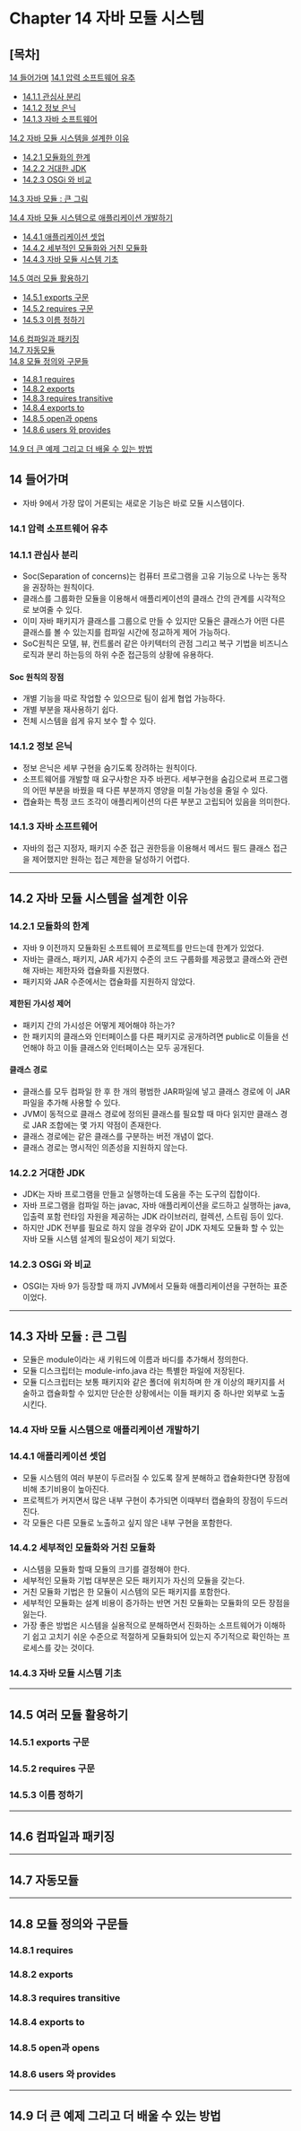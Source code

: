 
# Chapter 14 자바 모듈 시스템 
## [목차]

[14 들어가며](#14-들어가며)
[14.1 압력 소프트웨어 유추](#141-압력-소프트웨어-유추) 

* [14.1.1 관심사 분리](#1411-관심사-분리) 
* [14.1.2 정보 은닉](#1412-정보-은닉) 
* [14.1.3 자바 소프트웨어](#1413-자바-소프트웨어) 

[14.2 자바 모듈 시스템을 설계한 이유](#142-자바-모듈-시스템을-설계한-이유)

* [14.2.1 모듈화의 한계](#1421-모듈화의-한계) 
* [14.2.2 거대한 JDK](#1422-거대한-jdk) 
* [14.2.3 OSGi 와 비교](#1423-osgi-와-비교) 

[14.3 자바 모듈 : 큰 그림](#143-자바-모듈--큰-그림) 

[14.4 자바 모듈 시스템으로 애플리케이션 개발하기](#144-자바-모듈-시스템으로-애플리케이션-개발하기) 
* [14.4.1 애플리케이션 셋업](#1441-애플리케이션-셋업) 
* [14.4.2 세부적인 모듈화와 거친 모듈화](#1442-세부적인-모듈화와-거친-모듈화) 
* [14.4.3 자바 모듈 시스템 기초](#1443-자바-모듈-시스템-기초)

[14.5 여러 모듈 활용하기](#145-여러-모듈-활용하기) 
* [14.5.1 exports 구문](#1451-exports-구문) 
* [14.5.2 requires 구문](#1452-requires-구문) 
* [14.5.3 이름 정하기](#1453-이름-정하기) 

[14.6 컴파일과 패키징](#146-컴파일과-패키징)   
[14.7 자동모듈](#147-자동모듈)  
[14.8 모듈 정의와 구문들](#148-모듈-정의와-구문들) 
* [14.8.1 requires](#1481-requires) 
* [14.8.2 exports](#1482-exports) 
* [14.8.3 requires transitive](#1483-requires-transitive)
* [14.8.4 exports to](#1484-exports-to) 
* [14.8.5 open과 opens](#1485-open과-opens) 
* [14.8.6 users 와 provides](#146-컴파일과-패키징) 

[14.9 더 큰 예제 그리고 더 배울 수 있는 방법](#149])


## 14 들어가며
- 자바 9에서 가장 많이 거론되는 새로운 기능은 바로 모듈 시스템이다. 
### 14.1 압력 소프트웨어 유추
### 14.1.1 관심사 분리
- Soc(Separation of concerns)는 컴퓨터 프로그램을 고유 기능으로 나누는 동작을 권장하는 원칙이다. 
- 클래스를 그룹화한 모듈을 이용해서 애플리케이션의 클래스 간의 관계를 시각적으로 보여줄 수 있다. 
- 이미 자바 패키지가 클래스를 그룹으로 만들 수 있지만 모듈은 클래스가 어떤 다른 클래스를 볼 수 있는지를 컴파일 시간에 정교하게 제어 가능하다. 
- SoC원칙은 모델, 뷰, 컨트롤러 같은 아키텍터의 관점 그리고 복구 기법을 비즈니스 로직과 분리 하는등의 하위 수준 접근등의 상황에 유용하다. 
#### Soc 원칙의 장점 
- 개별 기능을 따로 작업할 수 있으므로 팀이 쉽게 협업 가능하다. 
- 개별 부분을 재사용하기 쉽다. 
- 전체 시스템을 쉽게 유지 보수 할 수 있다. 

### 14.1.2 정보 은닉
- 정보 은닉은 세부 구현을 숨기도록 장려하는 원칙이다. 
- 소프트웨어를 개발할 때 요구사항은 자주 바뀐다. 세부구현을 숨김으로써 프로그램의 어떤 부분을 바꿨을 때 다른 부분까지 영양을 미칠 가능성을 줄일 수 있다. 
- 캡슐화는 특정 코드 조각이 애플리케이션의 다른 부분고 고립되어 있음을 의미한다. 

### 14.1.3 자바 소프트웨어
- 자바의 접근 지정자, 패키지 수준 접근 권한등을 이용해서 메서드 필드 클래스 접근을 제어했지만 원하는 접근 제한을 달성하기 어렵다.  
***
## 14.2 자바 모듈 시스템을 설계한 이유
### 14.2.1 모듈화의 한계
- 자바 9 이전까지 모듈화된 소프트웨어 프로젝트를 만드는데 한계가 있었다.
- 자바는 클래스, 패키지, JAR 세가지 수준의 코드 구룹화를 제공했고 클래스와 관련해 자바는 제한자와 캡슐화를 지원했다.
- 패키지와 JAR 수준에서는 캡슐화를 지원하지 않았다.
#### 제한된 가시성 제어 
- 패키지 간의 가시성은 어떻게 제어해야 하는가? 
- 한 패키지의 클래스와 인터페이스를 다른 패키지로 공개하려면 public로 이들을 선언해야 하고 이들 클래스와 인터페이스는 모두 공개된다. 
#### 클래스 경로 
- 클래스를 모두 컴파일 한 후 한 개의 평범한 JAR파일에 넣고 클래스 경로에 이 JAR파일을 추가해 사용할 수 있다.
- JVM이 동적으로 클래스 경로에 정의된 클래스를 필요할 때 마다 읽지만 클래스 경로 JAR 조합에는 몇 가지 약점이 존재한다. 
- 클래스 경로에는 같은 클래스를 구분하는 버전 개념이 없다. 
- 클래스 경로는 명시적인 의존성을 지원하지 않는다. 
### 14.2.2 거대한 JDK
- JDK는 자바 프로그램을 만들고 실행하는데 도움을 주는 도구의 집합이다. 
- 자바 프로그램을 컴파일 하는 javac, 자바 애플리케이션을 로드하고 실행하는 java, 입출력 포함 런타임 자원을 제공하는 JDK 라이브러리, 컬렉션, 스트림 등이 있다. 
- 하지만 JDK 전부를 필요로 하지 않을 경우와 같이 JDK 자체도 모듈화 할 수 있는 자바 모듈 시스템 설계의 필요성이 제기 되었다.
### 14.2.3 OSGi 와 비교
- OSGI는 자바 9가 등장할 때 까지 JVM에서 모듈화 애플리케이션을 구현하는 표준이었다.
***
## 14.3 자바 모듈 : 큰 그림
- 모듈은 module이라는 새 키워드에 이름과 바디를 추가해서 정의한다. 
- 모듈 디스크립터는 module-info.java 라는 특별한 파일에 저장된다. 
- 모듈 디스크립터는 보통 패키지와 같은 폴더에 위치하며 한 개 이상의 패키지를 서술하고 캡슐화할 수 있지만 단순한 상황에서는 이들 패키지 중 하나만 외부로 노출시킨다. 

### 14.4 자바 모듈 시스템으로 애플리케이션 개발하기
### 14.4.1 애플리케이션 셋업
- 모듈 시스템의 여러 부분이 두르러질 수 있도록 잘게 분해하고 캡슐화한다면 장점에 비해 초기비용이 높아진다. 
- 프로젝트가 커지면서 많은 내부 구현이 추가되면 이때부터 캡슐화의 장점이 두드러진다.
- 각 모듈은 다른 모듈로 노출하고 싶지 않은 내부 구현을 포함한다. 
### 14.4.2 세부적인 모듈화와 거친 모듈화
- 시스템을 모듈화 할때 모듈의 크기를 결정해야 한다. 
- 세부적인 모듈화 기법 대부분은 모든 패키지가 자신의 모듈을 갖는다. 
- 거친 모듈화 기법은 한 모듈이 시스템의 모든 패키지를 포함한다. 
- 세부적인 모듈화는 설계 비용이 증가하는 반면 거친 모듈화는 모듈화의 모든 장점을 잃는다. 
- 가장 좋은 방법은 시스템을 실용적으로 분해하면서 진화하는 소프트웨어가 이해하기 쉽고 고치기 쉬운 수준으로 적절하게 모듈화되어 있는지 주기적으로 확인하는 프로세스를 갖는 것이다.
### 14.4.3 자바 모듈 시스템 기초
***
## 14.5 여러 모듈 활용하기
### 14.5.1 exports 구문
### 14.5.2 requires 구문
### 14.5.3 이름 정하기
***
## 14.6 컴파일과 패키징
***
## 14.7 자동모듈
***
## 14.8 모듈 정의와 구문들
### 14.8.1 requires
### 14.8.2 exports
### 14.8.3 requires transitive
### 14.8.4 exports to
### 14.8.5 open과 opens
### 14.8.6 users 와 provides
***
## 14.9 더 큰 예제 그리고 더 배울 수 있는 방법 


